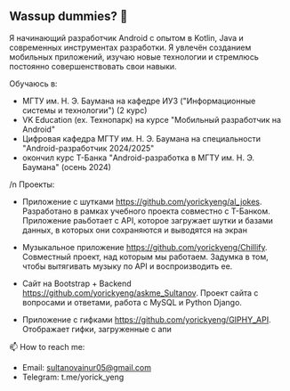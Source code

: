 ## Wassup dummies? 👋

<!--
**yorickyeng/yorickyeng** is a ✨ _special_ ✨ repository because its `README.md` (this file) appears on your GitHub profile.

Here are some ideas to get you started:

- 🔭 I’m currently working on ...
- 🌱 I’m currently learning ...
- 👯 I’m looking to collaborate on ...
- 🤔 I’m looking for help with ...
- 💬 Ask me about ...
- 📫 How to reach me: ...
- 😄 Pronouns: ...
- ⚡ Fun fact: ...
-->

Я начинающий разработчик Android с опытом в Kotlin, Java и современных инструментах разработки. Я увлечён созданием мобильных приложений, изучаю новые технологии и стремлюсь постоянно совершенствовать свои навыки.

Обучаюсь в:
- МГТУ им. Н. Э. Баумана на кафедре ИУ3 ("Информационные системы и технологии") (2 курс)
- VK Education (ex. Технопарк) на курсе "Мобильный разработчик на Android"
- Цифровая кафедра МГТУ им. Н. Э. Баумана на специальности "Android-разработчик 2024/2025"
- окончил курс Т-Банка "Android-разработка в МГТУ им. Н. Э. Баумана" (осень 2024)

/n
Проекты:

- Приложение с шутками https://github.com/yorickyeng/al_jokes. Разработано в рамках учебного проекта совместно с T-Банком. Приложение раьботает с API, которое загружает шутки и базами данных, в которых они сохраняются и выводятся на экран

- Музыкальное приложение https://github.com/yorickyeng/Chillify. Совместный проект, над которым мы работаем. Задумка в том, чтобы вытягивать музыку по API и воспроизводить ее.

- Сайт на Bootstrap + Backend https://github.com/yorickyeng/askme_Sultanov. Проект сайта с вопросами и ответами, работа с MySQL и Python Django.

- Приложение с гифками https://github.com/yorickyeng/GIPHY_API. Отображает гифки, загруженные с апи


📫 How to reach me:
- Email: sultanovainur05@gmail.com
- Telegram: t.me/yorick_yeng
